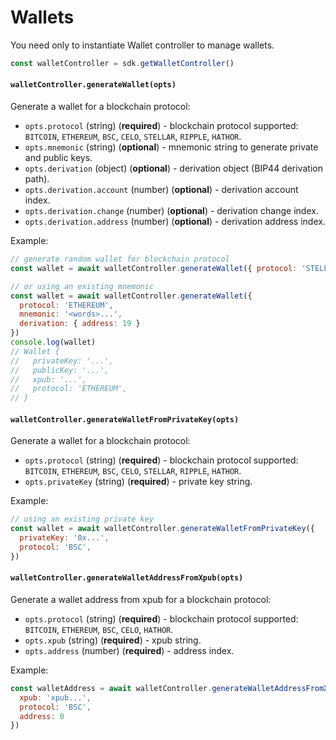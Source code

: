 # Wallets

You need only to instantiate Wallet controller to manage wallets.
```js
const walletController = sdk.getWalletController()
```

#### `walletController.generateWallet(opts)`

Generate a wallet for a blockchain protocol:
* `opts.protocol` (string) (__required__) - blockchain protocol supported: `BITCOIN`, `ETHEREUM`, `BSC`, `CELO`, `STELLAR`, `RIPPLE`, `HATHOR`.
* `opts.mnemonic` (string) (__optional__) - mnemonic string to generate private and public keys.
* `opts.derivation` (object) (__optional__) - derivation object (BIP44 derivation path).
* `opts.derivation.account` (number) (__optional__) - derivation account index.
* `opts.derivation.change` (number) (__optional__) - derivation change index.
* `opts.derivation.address` (number) (__optional__) - derivation address index.

Example:
```js
// generate random wallet for blockchain protocol
const wallet = await walletController.generateWallet({ protocol: 'STELLAR' })

// or using an existing mnemonic
const wallet = await walletController.generateWallet({
  protocol: 'ETHEREUM',
  mnemonic: '<words>...',
  derivation: { address: 19 }
})
console.log(wallet)
// Wallet {
//   privateKey: '...',
//   publicKey: '...',
//   xpub: '...',
//   protocol: 'ETHEREUM',
// }
```

#### `walletController.generateWalletFromPrivateKey(opts)`

Generate a wallet for a blockchain protocol:
* `opts.protocol` (string) (__required__) - blockchain protocol supported: `BITCOIN`, `ETHEREUM`, `BSC`, `CELO`, `STELLAR`, `RIPPLE`, `HATHOR`.
* `opts.privateKey` (string) (__required__) - private key string.

Example:
```js
// using an existing private key
const wallet = await walletController.generateWalletFromPrivateKey({
  privateKey: '0x...',
  protocol: 'BSC',
})
```

#### `walletController.generateWalletAddressFromXpub(opts)`

Generate a wallet address from xpub for a blockchain protocol:
* `opts.protocol` (string) (__required__) - blockchain protocol supported: `BITCOIN`, `ETHEREUM`, `BSC`, `CELO`, `HATHOR`.
* `opts.xpub` (string) (__required__) - xpub string.
* `opts.address` (number) (__required__) - address index.

Example:
```js
const walletAddress = await walletController.generateWalletAddressFromXpub({
  xpub: 'xpub...',
  protocol: 'BSC',
  address: 0
})
```
